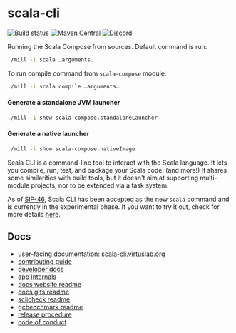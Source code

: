 # scala-cli

[![Build status](https://github.com/VirtusLab/scala-cli/workflows/CI/badge.svg)](https://github.com/VirtusLab/scala-ci/actions?query=workflow%3ACI)
[![Maven Central](https://img.shields.io/maven-central/v/org.virtuslab.scala-cli/cli_3.svg)](https://maven-badges.herokuapp.com/maven-central/org.virtuslab.scala-cli/cli_3)
[![Discord](https://img.shields.io/discord/632277896739946517.svg?label=&logo=discord&logoColor=ffffff&color=404244&labelColor=6A7EC2)](https://discord.gg/KzQdYkZZza)

Running the Scala Compose from sources. Default command is run:

```bash
./mill -i scala …arguments…
```

To run compile command from `scala-compose` module:
```bash
./mill -i scala compile …arguments…
```

#### Generate a standalone JVM launcher

```bash
./mill -i show scala-compose.standaloneLauncher
```

#### Generate a native launcher

```bash
./mill -i show scala-compose.nativeImage
```

Scala CLI is a command-line tool to interact with the Scala language. It lets you compile, run, test, and package your
Scala code. (and more!) It shares some similarities with build tools, but it doesn't aim at supporting multi-module
projects, nor to be extended via a task system.

As of [SIP-46](https://github.com/scala/improvement-proposals/pull/46), Scala CLI has been accepted as the new `scala`
command and is currently in the experimental phase. If you want to try it out, check for more
details [here](https://scala-cli.virtuslab.org/docs/reference/scala-command/).

## Docs
- user-facing documentation: [scala-cli.virtuslab.org](https://scala-cli.virtuslab.org/)
- [contributing guide](CONTRIBUTING.md)
- [developer docs](DEV.md)
- [app internals](INTERNALS.md)
- [docs website readme](website/README.md)
- [docs gifs readme](gifs/README.md)
- [sclicheck readme](modules/docs-tests/README.md)
- [gcbenchmark readme](gcbenchmark/README.md)
- [release procedure](.github/release/release-procedure.md)
- [code of conduct](CODE_OF_CONDUCT.md)

